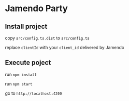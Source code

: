 # Jamendo Party

## Install project

copy `src/config.ts.dist` to `src/config.ts`

replace `clientId` with your `client_id` delivered by Jamendo

## Execute poject

run `npm install`

run `npm start`

go to `http://localhost:4200`
